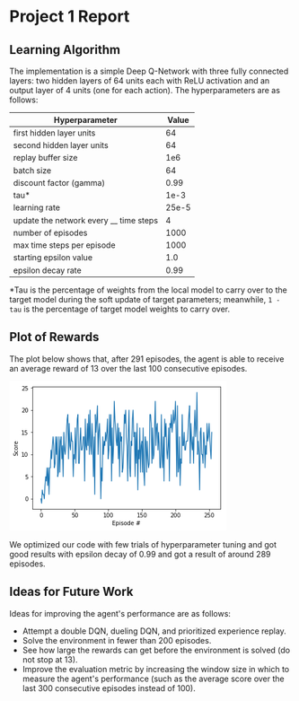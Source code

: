 # Project 1 Report

## Learning Algorithm

The implementation is a simple Deep Q-Network with three fully connected layers: two hidden layers of 64 units each with ReLU activation and an output layer of 4 units (one for each action). The hyperparameters are as follows:

| Hyperparameter | Value |
| ------------- | ------------- |
| first hidden layer units | 64 |
| second hidden layer units | 64 |
| replay buffer size | 1e6 |
| batch size | 64 |
| discount factor (gamma) | 0.99 |
| tau* | 1e-3 |
| learning rate | 25e-5 |
| update the network every __ time steps | 4 |
| number of episodes | 1000 |
| max time steps per episode | 1000 |
| starting epsilon value | 1.0 |
| epsilon decay rate | 0.99 |

*Tau is the percentage of weights from the local model to carry over to the target model during the soft update of target parameters; meanwhile, `1 - tau` is the percentage of target model weights to carry over.

## Plot of Rewards

The plot below shows that, after 291 episodes, the agent is able to receive an average reward of 13 over the last 100 consecutive episodes.

![final_model_rewards_plot](./final_model.png)

We optimized our code with few trials of hyperparameter tuning and got good results with epsilon decay of 0.99 and got a result of around 289 episodes.

## Ideas for Future Work

Ideas for improving the agent's performance are as follows:
- Attempt a double DQN, dueling DQN, and prioritized experience replay.
- Solve the environment in fewer than 200 episodes.
- See how large the rewards can get before the environment is solved (do not stop at 13).
- Improve the evaluation metric by increasing the window size in which to measure the agent's performance (such as the average score over the last 300 consecutive episodes instead of 100).
